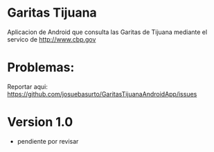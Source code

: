 Garitas Tijuana
==================

Aplicacion de Android que consulta las Garitas de Tijuana mediante el servico de http://www.cbp.gov

Problemas:
==============
Reportar aqui: https://github.com/josuebasurto/GaritasTijuanaAndroidApp/issues

Version 1.0
==============
- pendiente por revisar